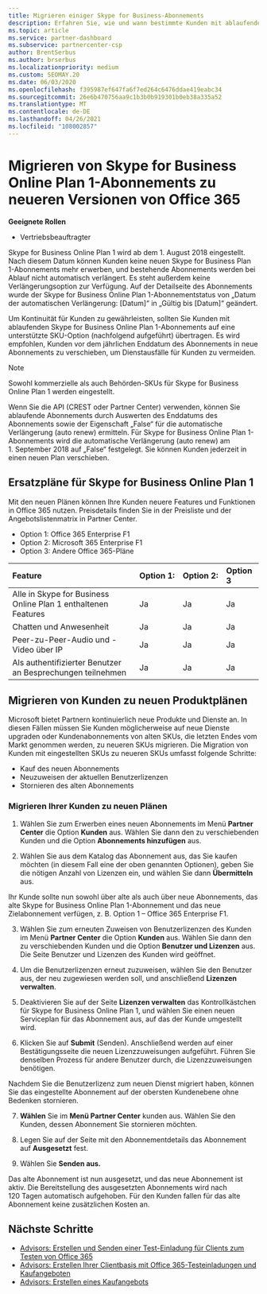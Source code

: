 ```yaml
---
title: Migrieren einiger Skype for Business-Abonnements
description: Erfahren Sie, wie und wann bestimmte Kunden mit ablaufenden Skype for Business Online Plan 1-Abonnements zu neuen Office 365-Versionen migriert werden.
ms.topic: article
ms.service: partner-dashboard
ms.subservice: partnercenter-csp
author: BrentSerbus
ms.author: brserbus
ms.localizationpriority: medium
ms.custom: SEOMAY.20
ms.date: 06/03/2020
ms.openlocfilehash: f395987ef647fa6f7ed264c6476ddae419eabc34
ms.sourcegitcommit: 26e6b470756aa9c1b3b0b919301b0eb38a335a52
ms.translationtype: MT
ms.contentlocale: de-DE
ms.lasthandoff: 04/26/2021
ms.locfileid: "108002857"
---
```

# <a name="migrate-skype-for-business-online-plan-1-subscriptions-to-newer-office-365-versions"></a>Migrieren von Skype for Business Online Plan 1-Abonnements zu neueren Versionen von Office 365

**Geeignete Rollen**

- Vertriebsbeauftragter

Skype for Business Online Plan 1 wird ab dem 1. August 2018 eingestellt. Nach diesem Datum können Kunden keine neuen Skype for Business Plan 1-Abonnements mehr erwerben, und bestehende Abonnements werden bei Ablauf nicht automatisch verlängert. Es steht außerdem keine Verlängerungsoption zur Verfügung. Auf der Detailseite des Abonnements wurde der Skype for Business Online Plan 1-Abonnementstatus von „Datum der automatischen Verlängerung: [Datum]“ in „Gültig bis [Datum]“ geändert.  

Um Kontinuität für Kunden zu gewährleisten, sollten Sie Kunden mit ablaufenden Skype for Business Online Plan 1-Abonnements auf eine unterstützte SKU-Option (nachfolgend aufgeführt) übertragen. Es wird empfohlen, Kunden vor dem jährlichen Enddatum des Abonnements in neue Abonnements zu verschieben, um Dienstausfälle für Kunden zu vermeiden. 

>[!NOTE]
>Sowohl kommerzielle als auch Behörden-SKUs für Skype for Business Online Plan 1 werden eingestellt.

Wenn Sie die API (CREST oder Partner Center) verwenden, können Sie ablaufende Abonnements durch Auswerten des Enddatums des Abonnements sowie der Eigenschaft „False“ für die automatische Verlängerung (auto renew) ermitteln. Für Skype for Business Online Plan 1-Abonnements wird die automatische Verlängerung (auto renew) am 1. September 2018 auf „False“ festgelegt. Sie können Kunden jederzeit in einen neuen Plan verschieben. 

## <a name="skype-for-business-online-plan-1-replacement-plans"></a>Ersatzpläne für Skype for Business Online Plan 1

Mit den neuen Plänen können Ihre Kunden neuere Features und Funktionen in Office 365 nutzen. Preisdetails finden Sie in der Preisliste und der Angebotslistenmatrix in Partner Center. 

- Option 1: Office 365 Enterprise F1
- Option 2: Microsoft 365 Enterprise F1
- Option 3: Andere Office 365-Pläne

|**Feature**    |**Option 1:**   |**Option 2:**   |**Option 3**   |
|:-----------------|:-----------------|:-------------|:------------|
|Alle in Skype for Business Online Plan 1 enthaltenen Features|Ja   |Ja   |Ja   |
|Chatten und Anwesenheit |Ja   |Ja   |Ja   |
|Peer-zu-Peer-Audio und -Video über IP|Ja   |Ja   |Ja   
|Als authentifizierter Benutzer an Besprechungen teilnehmen| Ja   |Ja   |Ja   |

## <a name="transition-customers-to-new-product-plans"></a>Migrieren von Kunden zu neuen Produktplänen

Microsoft bietet Partnern kontinuierlich neue Produkte und Dienste an. In diesen Fällen müssen Sie Kunden möglicherweise auf neue Dienste upgraden oder Kundenabonnements von alten SKUs, die letzten Endes vom Markt genommen werden, zu neueren SKUs migrieren. Die Migration von Kunden mit eingestellten SKUs zu neueren SKUs umfasst folgende Schritte:

- Kauf des neuen Abonnements
- Neuzuweisen der aktuellen Benutzerlizenzen
- Stornieren des alten Abonnements

### <a name="migrate-your-customers-to-new-plans"></a>Migrieren Ihrer Kunden zu neuen Plänen

1. Wählen Sie zum Erwerben eines neuen Abonnements im Menü **Partner Center** die Option **Kunden** aus. Wählen Sie dann den zu verschiebenden Kunden und die Option **Abonnements hinzufügen** aus.

2. Wählen Sie aus dem Katalog das Abonnement aus, das Sie kaufen möchten (in diesem Fall eine der oben genannten Optionen), geben Sie die nötigen Anzahl von Lizenzen ein, und wählen Sie dann **Übermitteln** aus. 

Ihr Kunde sollte nun sowohl über alte als auch über neue Abonnements, das alte Skype for Business Online Plan 1-Abonnement und das neue Zielabonnement verfügen, z. B. Option 1 – Office 365 Enterprise F1.

3. Wählen Sie zum erneuten Zuweisen von Benutzerlizenzen des Kunden im Menü **Partner Center** die Option **Kunden** aus. Wählen Sie dann den zu verschiebenden Kunden und die Option **Benutzer und Lizenzen** aus. Die Seite Benutzer und Lizenzen des Kunden wird geöffnet.

4. Um die Benutzerlizenzen erneut zuzuweisen, wählen Sie den Benutzer aus, der neu zugewiesen werden soll, und anschließend **Lizenzen verwalten**.

5. Deaktivieren Sie auf der Seite **Lizenzen verwalten** das Kontrollkästchen für Skype for Business Online Plan 1, und wählen Sie einen neuen Serviceplan für das Abonnement aus, auf das der Kunde umgestellt wird.

6. Klicken Sie auf **Submit** (Senden). Anschließend werden auf einer Bestätigungsseite die neuen Lizenzzuweisungen aufgeführt. Führen Sie denselben Prozess für andere Benutzer durch, die Lizenzzuweisungen benötigen.

Nachdem Sie die Benutzerlizenz zum neuen Dienst migriert haben, können Sie das eingestellte Abonnement auf der obersten Kundenebene ohne Bedenken stornieren.

7. **Wählen** Sie im **Menü Partner Center** kunden aus. Wählen Sie den Kunden, dessen Abonnement Sie stornieren möchten.

8. Legen Sie auf der Seite mit den Abonnementdetails das Abonnement auf **Ausgesetzt** fest.

9. Wählen Sie **Senden aus.**

Das alte Abonnement ist nun ausgesetzt, und das neue Abonnement ist aktiv. Die Bereitstellung des ausgesetzten Abonnements wird nach 120 Tagen automatisch aufgehoben. Für den Kunden fallen für das alte Abonnement keine zusätzlichen Kosten an.

## <a name="next-steps"></a>Nächste Schritte

- [Advisors: Erstellen und Senden einer Test-Einladung für Clients zum Testen von Office 365](advisors-create-a-trial-invitation.md)
- [Advisors: Erstellen Ihrer Clientbasis mit Office 365-Testeinladungen und Kaufangeboten](advisors-build-your-business.md)
- [Advisors: Erstellen eines Kaufangebots](advisor-create-a-purchase-offer.md)
